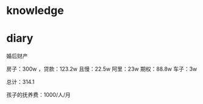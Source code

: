 # knowledge


# diary





婚后财产

房子：300w ，贷款：123.2w
且慢：22.5w
阿里：23w
期权：88.8w
车子：3w

总计：314.1

孩子的抚养费：1000/人/月

